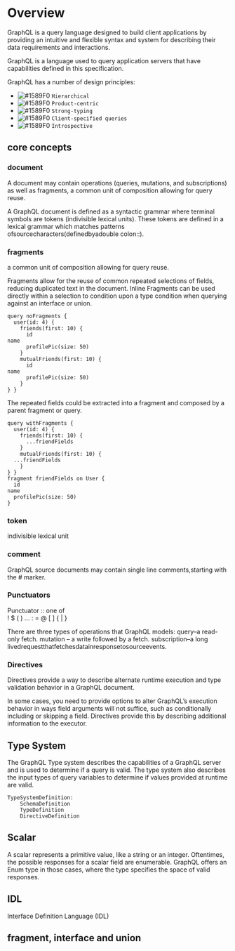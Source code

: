 
# Overview  
GraphQL is a query language designed to build client applications by providing an intuitive and flexible syntax and system for describing their data requirements and interactions.

GraphQL is a language used to query application servers that have capabilities defined in this specification.

GraphQL has a number of design principles:
- ![#1589F0](https://placehold.it/15/1589F0/000000?text=+) `Hierarchical`
- ![#1589F0](https://placehold.it/15/1589F0/000000?text=+) `Product‐centric `
- ![#1589F0](https://placehold.it/15/1589F0/000000?text=+) `Strong‐typing`
- ![#1589F0](https://placehold.it/15/1589F0/000000?text=+) `Client‐specified queries`
- ![#1589F0](https://placehold.it/15/1589F0/000000?text=+) `Introspective`

## core concepts   

### document   
A document may contain operations (queries, mutations, and subscriptions) as well as fragments, a common unit of composition allowing for query reuse.

A GraphQL document is defined as a syntactic grammar where terminal symbols are tokens (indivisible lexical units). These tokens are defined in a lexical grammar which matches patterns ofsourcecharacters(definedbyadouble colon::).

### fragments   
a common unit of composition allowing for query reuse.    

Fragments allow for the reuse of common repeated selections of fields, reducing duplicated text in the document. Inline Fragments can be used directly within a selection to condition upon a type condition when querying against an interface or union.

```
query noFragments {
  user(id: 4) {
    friends(first: 10) {
      id
name
      profilePic(size: 50)
    }
    mutualFriends(first: 10) {
      id
name
      profilePic(size: 50)
    }
} }
```

The repeated fields could be extracted into a fragment and composed by a parent fragment or query.
```
query withFragments {
  user(id: 4) {
    friends(first: 10) {
      ...friendFields
    }
    mutualFriends(first: 10) {
  ...friendFields
    }
} }
fragment friendFields on User {
  id
name
  profilePic(size: 50)
}
```

### token    
indivisible lexical unit    

### comment   
GraphQL source documents may contain single line comments,starting with the # marker.


### Punctuators   
Punctuator :: one of     
! $ ( ) ... : = @ [ ] { | }



There are three types of operations that GraphQL models:
query–a read-only fetch.
mutation – a write followed by a fetch.
subscription–a long livedrequestthatfetchesdatainresponsetosourceevents.

### Directives   
Directives provide a way to describe alternate runtime execution and type validation behavior in a GraphQL document.

In some cases, you need to provide options to alter GraphQL’s execution behavior in ways field arguments will not suffice, such as conditionally including or skipping a field. Directives provide this by describing additional information to the executor.

## Type System    

The GraphQL Type system describes the capabilities of a GraphQL server and is used to determine if a query is valid. The type system also describes the input types of query variables to determine if values provided at runtime are valid.   

```
TypeSystemDefinition: 
    SchemaDefinition
    TypeDefinition
    DirectiveDefinition
```

## Scalar   
A scalar represents a primitive value, like a string or an integer. Oftentimes, the possible responses for a scalar field are enumerable. GraphQL offers an Enum type in those cases, where the type specifies the space of valid responses.    

## IDL   
Interface Definition Language (IDL)

## fragment, interface and union   



